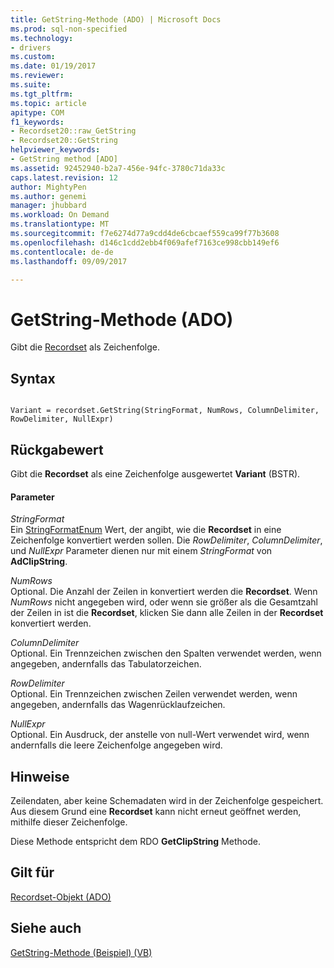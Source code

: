 ```yaml
---
title: GetString-Methode (ADO) | Microsoft Docs
ms.prod: sql-non-specified
ms.technology:
- drivers
ms.custom: 
ms.date: 01/19/2017
ms.reviewer: 
ms.suite: 
ms.tgt_pltfrm: 
ms.topic: article
apitype: COM
f1_keywords:
- Recordset20::raw_GetString
- Recordset20::GetString
helpviewer_keywords:
- GetString method [ADO]
ms.assetid: 92452940-b2a7-456e-94fc-3780c71da33c
caps.latest.revision: 12
author: MightyPen
ms.author: genemi
manager: jhubbard
ms.workload: On Demand
ms.translationtype: MT
ms.sourcegitcommit: f7e6274d77a9cdd4de6cbcaef559ca99f77b3608
ms.openlocfilehash: d146c1cdd2ebb4f069afef7163ce998cbb149ef6
ms.contentlocale: de-de
ms.lasthandoff: 09/09/2017

---
```

# <a name="getstring-method-ado"></a>GetString-Methode (ADO)
Gibt die [Recordset](../../../ado/reference/ado-api/recordset-object-ado.md) als Zeichenfolge.  
  
## <a name="syntax"></a>Syntax  
  
```  
  
Variant = recordset.GetString(StringFormat, NumRows, ColumnDelimiter, RowDelimiter, NullExpr)  
```  
  
## <a name="return-value"></a>Rückgabewert  
 Gibt die **Recordset** als eine Zeichenfolge ausgewertet **Variant** (BSTR).  
  
#### <a name="parameters"></a>Parameter  
 *StringFormat*  
 Ein [StringFormatEnum](../../../ado/reference/ado-api/stringformatenum.md) Wert, der angibt, wie die **Recordset** in eine Zeichenfolge konvertiert werden sollen. Die *RowDelimiter*, *ColumnDelimiter*, und *NullExpr* Parameter dienen nur mit einem *StringFormat* von  **AdClipString**.  
  
 *NumRows*  
 Optional. Die Anzahl der Zeilen in konvertiert werden die **Recordset**. Wenn *NumRows* nicht angegeben wird, oder wenn sie größer als die Gesamtzahl der Zeilen in ist die **Recordset**, klicken Sie dann alle Zeilen in der **Recordset** konvertiert werden.  
  
 *ColumnDelimiter*  
 Optional. Ein Trennzeichen zwischen den Spalten verwendet werden, wenn angegeben, andernfalls das Tabulatorzeichen.  
  
 *RowDelimiter*  
 Optional. Ein Trennzeichen zwischen Zeilen verwendet werden, wenn angegeben, andernfalls das Wagenrücklaufzeichen.  
  
 *NullExpr*  
 Optional. Ein Ausdruck, der anstelle von null-Wert verwendet wird, wenn andernfalls die leere Zeichenfolge angegeben wird.  
  
## <a name="remarks"></a>Hinweise  
 Zeilendaten, aber keine Schemadaten wird in der Zeichenfolge gespeichert. Aus diesem Grund eine **Recordset** kann nicht erneut geöffnet werden, mithilfe dieser Zeichenfolge.  
  
 Diese Methode entspricht dem RDO **GetClipString** Methode.  
  
## <a name="applies-to"></a>Gilt für  
 [Recordset-Objekt (ADO)](../../../ado/reference/ado-api/recordset-object-ado.md)  
  
## <a name="see-also"></a>Siehe auch  
 [GetString-Methode (Beispiel) (VB)](../../../ado/reference/ado-api/getstring-method-example-vb.md)

